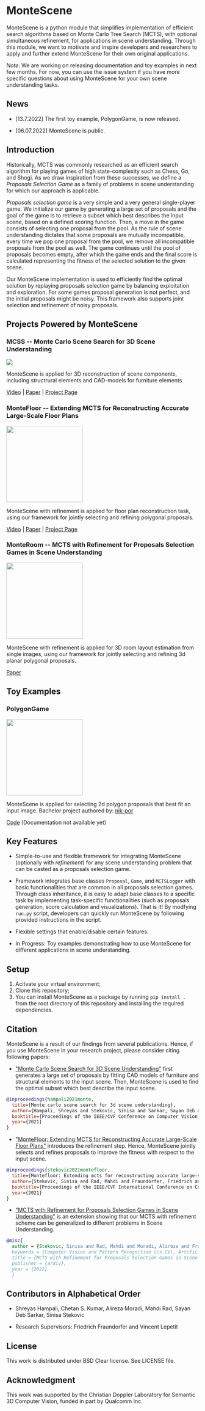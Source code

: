 # MonteScene

MonteScene is a python module that simplifies implementation of efficient search algorithms based on Monte Carlo Tree 
Search (MCTS), with optional simultaneous refinement, for applications in scene understanding. Through this module, we 
want to motivate and inspire developers and researchers to apply and further extend MonteScene for their own
 original applications. 
 
_Note_: We are working on releasing documentation and toy examples in next few months. For now, you can use the issue system if you have more specific questions about using MonteScene for your own scene understanding tasks. 

## News 

* [13.7.2022] The first toy example, PolygonGame, is now released.

* [06.07.2022] MonteScene is public.


## Introduction

Historically, MCTS was commonly researched as an efficient search algorithm for playing games of high state-complexity 
such as Chess, Go, and Shogi. As we draw inspiration from these successes, we define a _Proposals Selection Game_  as a 
family of problems in scene understanding for which our approach is applicable. 

_Proposals selection game_ is a very simple and a very general single-player game. We initialize our game by generating 
a large set of proposals and the goal of the game is to retrieve a subset which best describes the input scene, based on
a defined scoring function. Then, a move in the game consists of selecting one proposal from the pool. As the rule of 
scene understanding dictates that some proposals are mutually incompatible, every time we pop one proposal from the pool, 
we remove all incompatible proposals from the pool as well. The game continues until the pool of proposals becomes empty, 
after which the game ends and the final score is calculated representing the fitness of the selected solution to the given 
scene. 

Our MonteScene implementation is used to efficiently find the optimal solution by replaying proposals selection game 
by balancing exploitation and exploration. For some games proposal generation is not perfect, and the initial proposals might
be noisy. This framework also supports joint selection and refinement of noisy proposals.


## Projects Powered by MonteScene

### MCSS -- Monte Carlo Scene Search for 3D Scene Understanding

<img src="https://github.com/vevenom/MonteScene/blob/main/example_images/mcss.gif?raw=true">

MonteScene is applied for 3D reconstruction of scene components, including structrural elements and CAD-models for furniture elements.

[Video](https://www.youtube.com/watch?v=F6vPmQ-TQ2s) |
[Paper](https://openaccess.thecvf.com/content/CVPR2021/html/Hampali_Monte_Carlo_Scene_Search_for_3D_Scene_Understanding_CVPR_2021_paper.html) | [Project Page](https://www.tugraz.at/institute/icg/research/team-lepetit/research-projects/monte-carlo-scene-search-for-3d-scene-understanding/) 

### MonteFloor -- Extending MCTS for Reconstructing Accurate Large-Scale Floor Plans

<img src="https://www.tugraz.at/fileadmin/user_upload/Institute/ICG/Images/team_lepetit/stekovic/MonteFloor/floorsp_12.gif?raw=true" width="200px">

MonteScene with refinement is applied for floor plan reconstruction task, using our framework for jointly selecting and refining polygonal proposals.

[Video](https://www.youtube.com/watch?v=RJi4v5nQnfE&feature=emb_title) |
[Paper](https://openaccess.thecvf.com/content/ICCV2021/html/Stekovic_MonteFloor_Extending_MCTS_for_Reconstructing_Accurate_Large-Scale_Floor_Plans_ICCV_2021_paper.html) | [Project Page](https://www.tugraz.at/institute/icg/research/team-lepetit/research-projects/montefloor-extending-mcts-for-reconstructing-accurate-large-scale-floor-plans/)

### MonteRoom -- MCTS with Refinement for Proposals Selection Games in Scene Understanding

<img src="https://github.com/vevenom/MonteScene/blob/main/example_images/monteroom.gif?raw=true?raw=true" width="200px">


MonteScene with refinement is applied for 3D room layout estimation from single images, using our framework for jointly selecting and refining 3d planar  polygonal proposals.

[Paper](https://arxiv.org/abs/2207.03204)

## Toy Examples

### PolygonGame

<img src="https://github.com/vevenom/MonteScene/blob/main/example_images/polygongame.gif?raw=true" width="200px">

MonteScene is applied for selecting 2d polygon proposals that best fit an input image. Bachelor project authored by: [nik-por](https://github.com/nik-por)


[Code](https://github.com/nik-por/MonteScene.Examples.Polygon) (Documentation not available yet)

## Key Features

* Simple-to-use and flexible framework for integrating MonteScene (optionally with _refinement_) for any 
scene understanding problem that can be casted as a proposals selection game. 

* Framework integrates base classes ``Proposal``, ``Game``, and ``MCTSLogger`` with basic functionalities
that are common in all proposals selection games. Through class inheritance, it is easy to adapt base classes to a 
specific task by implementing task-specific functionalities (such as proposals generation, 
score calculation and visualizations). That is it! By modfying ``run.py`` script, developers can  quickly run MonteScene by 
following provided instructions in the script. 

* Flexible settings that enable/disable certain features.

* In Progress: Toy examples demonstrating how to use MonteScene for different applications in scene understanding.

## Setup

1. Acitvate your virtual environment;
2. Clone this repository;
3. You can install MonteScene as a package by running ``` pip install . ``` from the root directory of this repository and installing the required dependencies.

## Citation

MonteScene is a result of our findings from several publications. Hence, if you use MonteScene in your 
research project, please consider citing following papers:

* ["Monte Carlo Scene Search for 3D Scene Understanding"](https://arxiv.org/abs/2103.07969) first generates a large set 
of proposals by fitting CAD models of furniture and structural elements to the input scene. Then, MonteScene is used to 
find the optimal subset which best describe the input scene.

```bibtex
@inproceedings{hampali2021monte,
  title={Monte carlo scene search for 3d scene understanding},  
  author={Hampali, Shreyas and Stekovic, Sinisa and Sarkar, Sayan Deb and Kumar, Chetan S and Fraundorfer, Friedrich and Lepetit, Vincent},
  booktitle={Proceedings of the IEEE/CVF Conference on Computer Vision and Pattern Recognition},  
  year={2021}
}
```

*  ["MonteFloor: Extending MCTS for Reconstructing Accurate Large-Scale Floor Plans"](https://arxiv.org/abs/2103.11161) 
introduces the refinement step. Hence, MonteScene jointly selects and refines proposals to improve the fitness with 
respect to the input scene. 

```bibtex
@inproceedings{stekovic2021montefloor,
  title={Montefloor: Extending mcts for reconstructing accurate large-scale floor plans},  
  author={Stekovic, Sinisa and Rad, Mahdi and Fraundorfer, Friedrich and Lepetit, Vincent},  
  booktitle={Proceedings of the IEEE/CVF International Conference on Computer Vision},  
  year={2021}
}
```

* ["MCTS with Refinement for Proposals Selection Games in Scene Understanding"](https://arxiv.org/abs/2207.03204) is an extension showing that our MCTS
with refinement scheme can be generalized to different problems in Scene Understanding.

```bibtex
@misc{
  author = {Stekovic, Sinisa and Rad, Mahdi and Moradi, Alireza and Fraundorfer, Friedrich and Lepetit, Vincent},
  keywords = {Computer Vision and Pattern Recognition (cs.CV), Artificial Intelligence (cs.AI), Computer Science and Game Theory (cs.GT), FOS: Computer and information sciences, FOS: Computer and information sciences},
  title = {MCTS with Refinement for Proposals Selection Games in Scene Understanding},
  publisher = {arXiv},
  year = {2022}
  }
```

## Contributors in Alphabetical Order

 * Shreyas Hampali, Chetan S. Kumar, Alireza Moradi, Mahdi Rad, Sayan Deb Sarkar, Sinisa Stekovic
 
 * Research Supervisors: Friedrich Fraundorfer and Vincent Lepetit


## License
This work is distributed under BSD Clear license. See LICENSE file.

## Acknowledgment 

This work was supported by the Christian Doppler Laboratory for Semantic 3D Computer Vision, funded in part by Qualcomm Inc.
